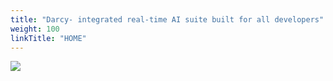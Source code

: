 ```yaml
---
title: "Darcy- integrated real-time AI suite built for all developers"
weight: 100
linkTitle: "HOME"
---
```


![](/images/home-hero-comp.jpg)

